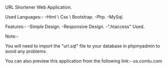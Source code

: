 URL Shortener Web Application.

Used Languages:-
-Html \ Css \ Bootstrap.
-Php.
-MySql.


Features:-
-Simple Design.
-Responsive Design.
-".htaccess" Used.


Note:-

You will need to import the "url.sql" file to your database in phpmyadmin to avoid any problems.

You can also preview this application from the following link:-
us.comlu.com
